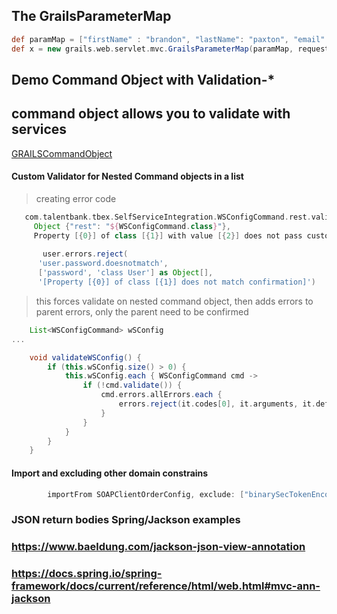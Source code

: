 ## The GrailsParameterMap
```groovy
def paramMap = ["firstName" : "brandon", "lastName": "paxton", "email" : "bpaxton@talentplus.com", "assessmentType": "AO6"]
def x = new grails.web.servlet.mvc.GrailsParameterMap(paramMap, request)
```

## Demo Command Object with Validation-*
## command object allows you to validate with services

<a href="https://gist.github.com/14paxton/282d48ed20642c697315e15dffb7df2d"> GRAILSCommandObject </a>

#### Custom Validator for Nested Command objects in a list
>  creating error code
  ```groovy 
     com.talentbank.tbex.SelfServiceIntegration.WSConfigCommand.rest.validator.error.com.talentbank.tbex.SelfServiceIntegration.WSConfigCommand.rest,
       Object {"rest": "${WSConfigCommand.class}"},
       Property [{0}] of class [{1}] with value [{2}] does not pass custom validation
       
         user.errors.reject(
        'user.password.doesnotmatch',
        ['password', 'class User'] as Object[],
        '[Property [{0}] of class [{1}] does not match confirmation]')
  ```
  
> this forces validate on nested command object, then adds errors to parent errors, only the parent need to be confirmed
```groovy
    List<WSConfigCommand> wSConfig
...

    void validateWSConfig() {
        if (this.wSConfig.size() > 0) {
            this.wSConfig.each { WSConfigCommand cmd ->
                if (!cmd.validate()) {
                    cmd.errors.allErrors.each {
                        errors.reject(it.codes[0], it.arguments, it.defaultMessage)
                    }
                }
            }
        }
    }
```

#### Import and excluding other domain constrains
```groovy
        importFrom SOAPClientOrderConfig, exclude: ["binarySecTokenEncodingType", "binarySecTokenValueType", "countryCodeFormat"]
```


### JSON return bodies Spring/Jackson examples
### https://www.baeldung.com/jackson-json-view-annotation

###        https://docs.spring.io/spring-framework/docs/current/reference/html/web.html#mvc-ann-jackson
